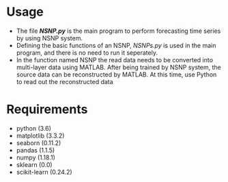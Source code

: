 
# Usage
- The file ***NSNP.py*** is the main program to perform forecasting time series by using NSNP system.
- Defining the basic functions of an NSNP, *NSNPs.py* is used in the main program, and there is no need to run it seperately.
- In the function named NSNP the read data needs to be converted into multi-layer data using MATLAB. After being trained by NSNP system,
  the source data can be reconstructed by MATLAB. At this time, use Python to read out the reconstructed data

# Requirements
- python (3.6)
- matplotlib (3.3.2)
- seaborn (0.11.2)
- pandas (1.1.5)
- numpy (1.18.1)
- sklearn (0.0)
- scikit-learn (0.24.2)




